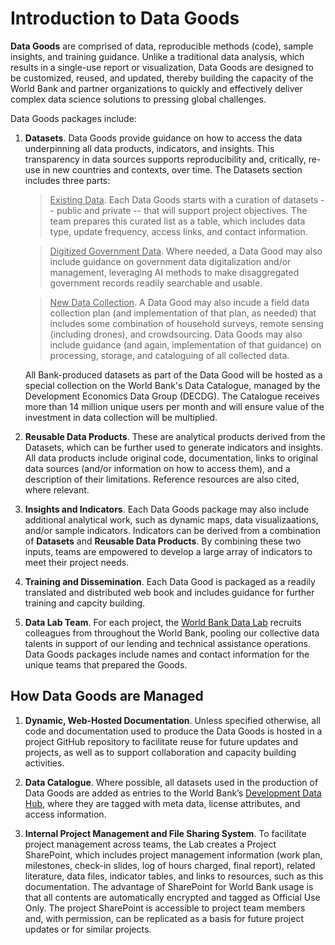 # Introduction to Data Goods

**Data Goods** are comprised of data, reproducible methods (code), sample insights, and training guidance. Unlike a traditional data analysis, which results in a single-use report or visualization, Data Goods are designed to be customized, reused, and updated, thereby building the capacity of the World Bank and partner organizations to quickly and effectively deliver complex data science solutions to pressing global challenges.

Data Goods packages include:

1. **Datasets**. Data Goods provide guidance on how to access the data underpinning all data products, indicators, and insights. This transparency in data sources supports reproducibility and, critically, re-use in new countries and contexts, over time. The Datasets section includes three parts:

   

   > <u>Existing Data</u>. Each Data Goods starts with a curation of datasets -- public and private -- that will support project objectives. The team prepares this curated list as a table, which includes data type, update frequency, access links, and contact information.

   > <u>Digitized Government Data</u>. Where needed, a Data Good may also include guidance on government data digitalization and/or management, leveraging AI methods to make disaggregated government records readily searchable and usable. 

   > <u>New Data Collection</u>. A Data Good may also incude a field data collection plan (and implementation of that plan, as needed) that includes some combination of household surveys, remote sensing (including drones), and crowdsourcing. Data Goods may also include guidance (and again, implementation of that guidance) on processing, storage, and cataloguing of all collected data. 

   

   All Bank-produced datasets as part of the Data Good will be hosted as a special collection on the World Bank's Data Catalogue, managed by the Development Economics Data Group (DECDG). The Catalogue receives more than 14 million unique users per month and will ensure value of the investment in data collection will be multiplied. 

   

2. **Reusable Data Products**. These are analytical products derived from the Datasets, which can be further used to generate indicators and insights. All data products include original code, documentation, links to original data sources (and/or information on how to access them), and a description of their limitations. Reference resources are also cited, where relevant.

   

3. **Insights and Indicators**. Each Data Goods package may also include additional analytical work, such as dynamic maps, data visualizaations, and/or sample indicators. Indicators can be derived from a combination of **Datasets** and **Reusable Data Products**. By combining these two inputs, teams are empowered to develop a large array of indicators to meet their project needs.

   

4. **Training and Dissemination**. Each Data Good is packaged as a readily translated and distributed web book and includes guidance for further training and capcity building.  

   

5. **Data Lab Team**. For each project, the [World Bank Data Lab](https://wbdatalab.org/) recruits colleagues from throughout the World Bank, pooling our collective data talents in support of our lending and technical assistance operations. Data Goods packages include names and contact information for the unique teams that prepared the Goods.

## How Data Goods are Managed

1. **Dynamic, Web-Hosted Documentation**. Unless specified otherwise, all code and documentation used to produce the Data Goods is hosted in a project GitHub repository to facilitate reuse for future updates and projects, as well as to support collaboration and capacity building activities.

   

2. **Data Catalogue**. Where possible, all datasets used in the production of Data Goods are added as entries to the World Bank’s [Development Data Hub](https://datacatalog.worldbank.org/home), where they are tagged with meta data, license attributes, and access information.

   

3. **Internal Project Management and File Sharing System**. To facilitate project management across teams, the Lab creates a Project SharePoint, which includes project management information (work plan, milestones, check-in slides, log of hours charged, final report), related literature, data files, indicator tables, and links to resources, such as this documentation. The advantage of SharePoint for World Bank usage is that all contents are automatically encrypted and tagged as Official Use Only. The project SharePoint is accessible to project team members and, with permission, can be replicated as a basis for future project updates or for similar projects.
